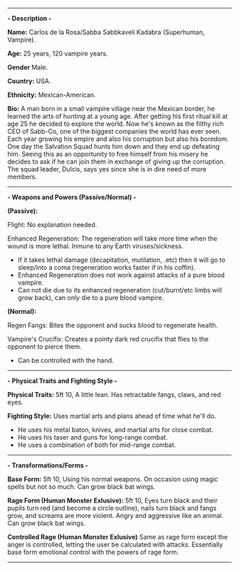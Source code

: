 -----

**- Description -**

**Name:** Carlos de la Rosa/Sabba Sabbkaveli Kadabra (Superhuman, Vampire).

**Age:** 25 years, 120 vampire years.

**Gender** Male.

**Country:** USA.

**Ethnicity:** Mexican-American.

**Bio:** A man born in a small vampire village near the Mexican border, he learned the arts of hunting at a young age. After getting his first ritual kill at age 25 he decided to explore the world. Now he's known as the filthy rich CEO of Sabb-Co, one of the biggest companies the world has ever seen. Each year growing his empire and also his corruption but also his boredom. One day the Salvation Squad hunts him down and they end up defeating him. Seeing this as an opportunity to free himself from his misery he decides to ask if he can join them in exchange of giving up the corruption. The squad leader, Dulcis, says yes since she is in dire need of more members.

-----
**- Weapons and Powers (Passive/Normal) -**

**(Passive):**

Flight: No explanation needed.

Enhanced Regeneration: The regeneration will take more time when the wound is more lethal. Inmune to any Earth viruses/sickness.
  - If it takes lethal damage (decapitation, mutilation, .etc) then it will go to sleep/into a coma (regeneration works faster if in his coffin).
  - Enhanced Regeneration does not work against attacks of a pure blood vampire.
  - Can not die due to its enhanced regeneration (cut/burnt/etc limbs will grow back), can only die to a pure blood vampire.


**(Normal):**

Regen Fangs: Bites the opponent and sucks blood to regenerate health.

Vampire's Crucifix: Creates a pointy dark red crucifix that flies to the opponent to pierce them.
  - Can be controlled with the hand.

-----
**- Physical Traits and Fighting Style -**

**Physical Traits:** 5ft 10, A little lean. Has retractable fangs, claws, and red eyes. 

**Fighting Style:** Uses martial arts and plans ahead of time what he'll do. 
   - He uses his metal baton, knives, and martial arts for close combat. 
   - He uses his taser and guns for long-range combat. 
   - He uses a combination of both for mid-range combat.

-----
**- Transformations/Forms -**

**Base Form:** 5ft 10, Using his normal weapons. On occasion using magic spells but not so much. Can grow black bat wings.

**Rage Form (Human Monster Exlusive):** 5ft 10, Eyes turn black and their pupils turn red (and become a circle outline), nails turn black and fangs grow, and screams are more violent. Angry and aggressive like an animal. Can grow black bat wings. 

**Controlled Rage (Human Monster Exlusive)** Same as rage form except the anger is controlled, letting the user be calculated with attacks. Essentially base form emotional control with the powers of rage form.

-----
